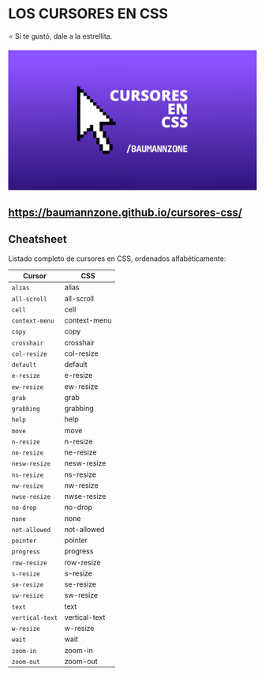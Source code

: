 # LOS CURSORES EN CSS

⭐️ Si te gustó, dale a la estrellita.

![Los cursores en CSS](/img/og.png)

## https://baumannzone.github.io/cursores-css/

## Cheatsheet
Listado completo de cursores en CSS, ordenados alfabéticamente:

| Cursor | CSS |
| ------ | --- |
| `alias` | alias |
| `all-scroll` | all-scroll |
| `cell` | cell |
| `context-menu` | context-menu |
| `copy` | copy |
| `crosshair` | crosshair |
| `col-resize` | col-resize |
| `default` | default |
| `e-resize` | e-resize |
| `ew-resize` | ew-resize |
| `grab` | grab |
| `grabbing` | grabbing |
| `help` | help |
| `move` | move |
| `n-resize` | n-resize |
| `ne-resize` | ne-resize |
| `nesw-resize` | nesw-resize |
| `ns-resize` | ns-resize |
| `nw-resize` | nw-resize |
| `nwse-resize` | nwse-resize |
| `no-drop` | no-drop |
| `none` | none |
| `not-allowed` | not-allowed |
| `pointer` | pointer |
| `progress` | progress |
| `row-resize` | row-resize |
| `s-resize` | s-resize |
| `se-resize` | se-resize |
| `sw-resize` | sw-resize |
| `text` | text |
| `vertical-text` | vertical-text |
| `w-resize` | w-resize |
| `wait` | wait |
| `zoom-in` | zoom-in |
| `zoom-out` | zoom-out |

